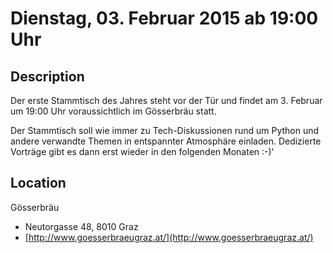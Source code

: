 # Dienstag, 03. Februar 2015 ab 19:00 Uhr

## Description

Der erste Stammtisch des Jahres steht vor der Tür und findet am 3.
Februar um 19:00 Uhr voraussichtlich im Gösserbräu statt.

Der Stammtisch soll wie immer zu Tech-Diskussionen rund um Python und
andere verwandte Themen in entspannter Atmosphäre einladen. Dedizierte
Vorträge gibt es dann erst wieder in den folgenden Monaten :-)'

## Location

Gösserbräu

- Neutorgasse 48, 8010 Graz
- [http://www.goesserbraeugraz.at/](http://www.goesserbraeugraz.at/)
